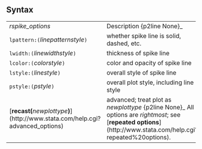 ## Syntax

<table class="standard">
<colgroup>
<col style="width: 50%" />
<col style="width: 50%" />
</colgroup>
<tbody>
<tr class="odd">
<td><var class="command">rspike_options</var></td>
<td>Description <span>{p2line None}_</td>
</tr>
<tr class="even">
<td><code class="command">lpattern:(</code><var class="command">linepatternstyle</var><code class="command">)</code></td>
<td>whether spike line is solid, dashed, etc.</td>
</tr>
<tr class="odd">
<td><code class="command">lwidth:(</code><var class="command">linewidthstyle</var><code class="command">)</code></td>
<td>thickness of spike line</td>
</tr>
<tr class="even">
<td><code class="command">lcolor:(</code><var class="command">colorstyle</var><code class="command">)</code></td>
<td>color and opacity of spike line</td>
</tr>
<tr class="odd">
<td><code class="command">lstyle:(</code><var class="command">linestyle</var><code class="command">)</code></td>
<td>overall style of spike line</td>
</tr>
<tr class="even">
<td><code class="command">pstyle:(</code><var class="command">pstyle</var><code class="command">)</code></td>
<td>overall plot style, including line style</td>
</tr>
<tr class="odd">
<td>[<strong>recast(</strong><var class="command">newplottype</var><strong>)</strong>](http://www.stata.com/help.cgi?advanced_options)</td>
<td>advanced; treat plot as <var class="command">newplottype</var> <span>{p2line None}_
All options are <var class="command">rightmost</var>; see [<strong>repeated options</strong>](http://www.stata.com/help.cgi?repeated%20options).</td>
</tr>
</tbody>
</table>
